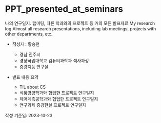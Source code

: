# PPT_presented_at_seminars

나의 연구일지. 랩미팅, 다른 학과와의 프로젝트 등 거의 모든 발표자료
My research log Almost all research presentations, including lab meetings, projects with other departments, etc.

- 작성자 : 황승현
  - 경남 진주시
  - 경상국립대학교 컴퓨터과학과 석사과정
  - 증강지능 연구실
 
- 발표 내용 요약
  - TIL about CS  
  - 식품영양학과와 협업한 프로젝트 연구일지
  - 제어계측공학과와 협업한 프로젝트 연구일지
  - 연구과제 증강현실 프로젝트 연구일지
 
작성 기준일: 2023-10-23
